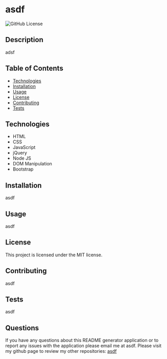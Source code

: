 # asdf
![GitHub License](https://img.shields.io/badge/License-MIT-blue) 

## Description 
adsf

## Table of Contents
* [Technologies](#technologies)
* [Installation](#installation)
* [Usage](#usage)
* [License](#license)
* [Contributing](#contributing)
* [Tests](#tests)

## Technologies
<ul>
   <li>HTML</li> <li>CSS</li> <li>JavaScript</li> <li>jQuery</li> <li>Node JS</li> <li>DOM Manipulation</li> <li>Bootstrap</li>
</ul>

## Installation
asdf

## Usage 
asdf

## License
This project is licensed under the MIT license.

## Contributing
asdf

## Tests
asdf

## Questions
If you have any questions about this README generator application or to report any issues with the application please email me at asdf.
Please visit my github page to review my other repositories: [asdf](https://github.com/asdf)

